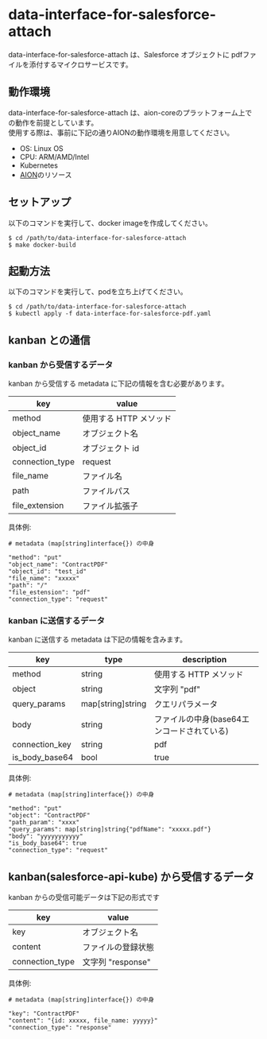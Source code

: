 # data-interface-for-salesforce-attach
data-interface-for-salesforce-attach は、Salesforce オブジェクトに pdfファイルを添付するマイクロサービスです。

## 動作環境
data-interface-for-salesforce-attach は、aion-coreのプラットフォーム上での動作を前提としています。  
使用する際は、事前に下記の通りAIONの動作環境を用意してください。     

* OS: Linux OS   
* CPU: ARM/AMD/Intel  
* Kubernetes   
* [AION](https://github.com/latonaio/aion-core)のリソース    

## セットアップ
以下のコマンドを実行して、docker imageを作成してください。
```
$ cd /path/to/data-interface-for-salesforce-attach
$ make docker-build
```

## 起動方法
以下のコマンドを実行して、podを立ち上げてください。
```
$ cd /path/to/data-interface-for-salesforce-attach
$ kubectl apply -f data-interface-for-salesforce-pdf.yaml
```

## kanban との通信
### kanban から受信するデータ
kanban から受信する metadata に下記の情報を含む必要があります。

| key | value |
| --- | --- |
| method | 使用する HTTP メソッド |
| object_name | オブジェクト名 |
| object_id | オブジェクト id |
| connection_type | request |
| file_name | ファイル名 |
| path | ファイルパス |
| file_extension | ファイル拡張子 |

具体例: 
```example
# metadata (map[string]interface{}) の中身

"method": "put"
"object_name": "ContractPDF"
"object_id": "test_id"
"file_name": "xxxxx"
"path": "/"
"file_estension": "pdf"
"connection_type": "request"
```

### kanban に送信するデータ
kanban に送信する metadata は下記の情報を含みます。

| key | type | description |
| --- | --- | --- |
| method | string | 使用する HTTP メソッド |
| object | string | 文字列 "pdf" |
| query_params | map[string]string | クエリパラメータ |
| body | string | ファイルの中身(base64エンコードされている)|
| connection_key | string | pdf |
| is_body_base64 | bool | true |

具体例: 
```example
# metadata (map[string]interface{}) の中身

"method": "put"
"object": "ContractPDF"
"path_param": "xxxx"
"query_params": map[string]string{"pdfName": "xxxxx.pdf"}
"body": "yyyyyyyyyyy"
"is_body_base64": true
"connection_type": "request"
```

## kanban(salesforce-api-kube) から受信するデータ
kanban からの受信可能データは下記の形式です

| key | value |
| --- | --- |
| key | オブジェクト名 |
| content | ファイルの登録状態 |
| connection_type | 文字列 "response" |

具体例:
```example
# metadata (map[string]interface{}) の中身

"key": "ContractPDF"
"content": "{id: xxxxx, file_name: yyyyy}"
"connection_type": "response"
```